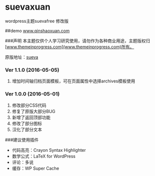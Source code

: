 # suevaxuan
wordpress主题suevafree 修改版

##demo
www.qinshaoxuan.com

###声明
本主题仅供个人学习研究使用，请勿作为各种商业用途，主题版权归[www.themeinprogress.com](www.themeinprogress.com)所有。

原版地址：[sueva](http://www.themeinprogress.com/sueva/)

### Ver 1.1.0 (2016-05-05)
1. 增加时间轴归档页面模板，可在页面属性中选择archives模板使用

### Ver 1.0.0 (2016-05-01)
1. 修改部分CSS代码
2. 修复了原版大部分BUG
3. 新增了返回顶部功能
4. 修改了部分图标
5. 汉化了部分文本

###建议使用插件
* 代码高亮：Crayon Syntax Highlighter
* 数学公式：LaTeX for WordPress
* 评论：多说
* 缓存：WP Super Cache
